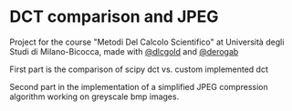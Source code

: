 # DCT comparison and JPEG

Project for the course "Metodi Del Calcolo Scientifico" at Università degli Studi di Milano-Bicocca, made with [@dlcgold](https://github.com/dlcgold/) and [@derogab](https://github.com/derogab/)

First part is the comparison of scipy dct vs. custom implemented dct

Second part in the implementation of a simplified JPEG compression algorithm working on greyscale bmp images.
